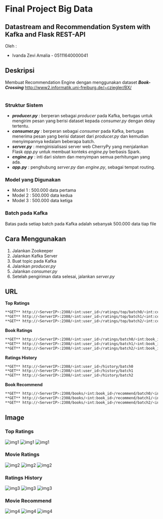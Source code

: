 # Final Project Big Data
## Datastream and Recommendation System with Kafka and Flask REST-API

Oleh :
* Ivanda Zevi Amalia - 05111640000041

## Deskripsi
Membuat Recommendation Engine dengan menggunakan dataset **_Book-Crossing_** http://www2.informatik.uni-freiburg.de/~cziegler/BX/ <br><br>

### Struktur Sistem
* **_producer.py_** : berperan sebagai _producer_ pada Kafka, bertugas untuk mengirim pesan yang berisi dataset kepada _consumer.py_ dengan delay tertentu.
* **_consumer.py_** : berperan sebagai _consumer_ pada Kafka, bertugas menerima pesan yang berisi dataset dari _producer.py_ dan kemudian menyimpannya kedalam beberapa batch. 
* **_server.py_** : menginisialisasi server web CherryPy yang menjalankan Flask _app.py_ untuk membuat konteks _engine.py_ berbasis Spark. 
* **_engine.py_** : inti dari sistem dan menyimpan semua perhitungan yang ada. 
* **_app.py_** : penghubung _server.py_ dan _engine.py_, sebagai tempat routing.

### Model yang Digunakan
* Model 1 : 500.000 data pertama
* Model 2 : 500.000 data kedua
* Model 3 : 500.000 data ketiga 

### Batch pada Kafka
Batas pada setiap batch pada Kafka adalah sebanyak 500.000 data tiap file

## Cara Menggunakan
1. Jalankan Zookeeper
2. Jalankan Kafka Server
3. Buat topic pada Kafka
4. Jalankan _producer.py_
5. Jalankan _consumer.py_
6. Setelah pengiriman data selesai, jalankan _server.py_


## URL
**Top Ratings**
```sh
**GET** http://<ServerIP>:2308/<int:user_id>/ratings/top/batch0/<int:count> 
**GET** http://<ServerIP>:2308/<int:user_id>/ratings/top/batch1/<int:count>
**GET** http://<ServerIP>:2308/<int:user_id>/ratings/top/batch2/<int:count>
```

**Book Ratings**
```sh
**GET** http://<ServerIP>:2308/<int:user_id>/ratings/batch0/<int:book_id>
**GET** http://<ServerIP>:2308/<int:user_id>/ratings/batch1/<int:book_id>
**GET** http://<ServerIP>:2308/<int:user_id>/ratings/batch2/<int:book_id>
```

**Ratings History**
```sh
**GET** http://<ServerIP>:2308/<int:user_id>/history/batch0
**GET** http://<ServerIP>:2308/<int:user_id>/history/batch1
**GET** http://<ServerIP>:2308/<int:user_id>/history/batch2
```

**Book Recommend**
```sh
**GET** http://<ServerIP>:2308/books/<int:book_id>/recommend/batch0/<int:count>
**GET** http://<ServerIP>:2308/books/<int:book_id>/recommend/batch1/<int:count>
**GET** http://<ServerIP>:2308/books/<int:book_id>/recommend/batch2/<int:count>
```

## Image
### Top Ratings 
![img1](img/TR-batch0.jpg)
![img1](img/TR-batch1.jpg)
![img1](img/TR-batch2.jpg)
<br>
### Movie Ratings
![img2](img/BR-batch0.jpg)
![img2](img/BR-batch1.jpg)
![img2](img/BR-batch2.jpg)
<br>
### Ratings History
![img3](img/RH-batch0.jpg)
![img3](img/RH-batch1.jpg)
![img3](img/RH-batch2.jpg)
<br>
### Movie Recommend
![img4](img/BRec-batch0.jpg)
![img4](img/BRec-batch1.jpg)
![img4](img/BRec-batch2.jpg)

